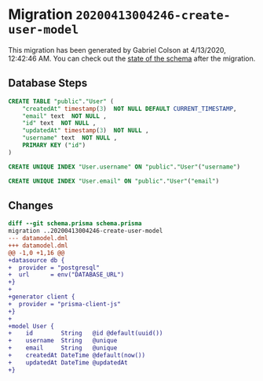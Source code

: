# Migration `20200413004246-create-user-model`

This migration has been generated by Gabriel Colson at 4/13/2020, 12:42:46 AM.
You can check out the [state of the schema](./schema.prisma) after the migration.

## Database Steps

```sql
CREATE TABLE "public"."User" (
    "createdAt" timestamp(3)  NOT NULL DEFAULT CURRENT_TIMESTAMP,
    "email" text  NOT NULL ,
    "id" text  NOT NULL ,
    "updatedAt" timestamp(3)  NOT NULL ,
    "username" text  NOT NULL ,
    PRIMARY KEY ("id")
) 

CREATE UNIQUE INDEX "User.username" ON "public"."User"("username")

CREATE UNIQUE INDEX "User.email" ON "public"."User"("email")
```

## Changes

```diff
diff --git schema.prisma schema.prisma
migration ..20200413004246-create-user-model
--- datamodel.dml
+++ datamodel.dml
@@ -1,0 +1,16 @@
+datasource db {
+  provider = "postgresql"
+  url      = env("DATABASE_URL")
+}
+
+generator client {
+  provider = "prisma-client-js"
+}
+
+model User {
+    id        String   @id @default(uuid())
+    username  String   @unique
+    email     String   @unique
+    createdAt DateTime @default(now())
+    updatedAt DateTime @updatedAt
+}
```


